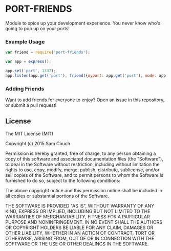 # PORT-FRIENDS
Module to spice up your development experience. You never know who's going to pop up on your ports!

### Example Usage
```js
var friend = require('port-friends');

var app = express();

app.set('port', 1337);
app.listen(app.get('port'), friend({myport: app.get('port'), mode: app.get('env')}));
```

### Adding Friends
Want to add friends for everyone to enjoy? Open an issue in this repository, or submit a pull request!

License
-------
The MIT License (MIT)

Copyright (c) 2015 Sam Couch

Permission is hereby granted, free of charge, to any person obtaining a copy
of this software and associated documentation files (the "Software"), to deal
in the Software without restriction, including without limitation the rights
to use, copy, modify, merge, publish, distribute, sublicense, and/or sell
copies of the Software, and to permit persons to whom the Software is
furnished to do so, subject to the following conditions:

The above copyright notice and this permission notice shall be included in all
copies or substantial portions of the Software.

THE SOFTWARE IS PROVIDED "AS IS", WITHOUT WARRANTY OF ANY KIND, EXPRESS OR
IMPLIED, INCLUDING BUT NOT LIMITED TO THE WARRANTIES OF MERCHANTABILITY,
FITNESS FOR A PARTICULAR PURPOSE AND NONINFRINGEMENT. IN NO EVENT SHALL THE
AUTHORS OR COPYRIGHT HOLDERS BE LIABLE FOR ANY CLAIM, DAMAGES OR OTHER
LIABILITY, WHETHER IN AN ACTION OF CONTRACT, TORT OR OTHERWISE, ARISING FROM,
OUT OF OR IN CONNECTION WITH THE SOFTWARE OR THE USE OR OTHER DEALINGS IN THE
SOFTWARE.